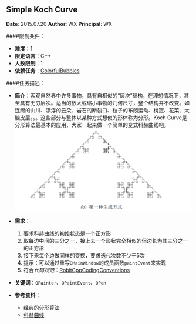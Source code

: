Simple Koch Curve
------------

**Date**: 2015.07.20
**Author**: WX
**Principal**: WX

####限制条件：

 - **难度**：1
 - **限定语言**：C++ 
 - **人数限制**：1
 - **依赖任务**：[ColorfulBubbles](ColorfulBubbles.md)

####任务描述：

 - **简介**：客观自然界中许多事物，具有自相似的“层次”结构，在理想情况下，甚至具有无穷层次。适当的放大或缩小事物的几何尺寸，整个结构并不改变。如连绵的山川、漂浮的云朵、岩石的断裂口、粒子的布朗运动、树冠、花菜、大脑皮层。。。这些部分与整体以某种方式想似的形体称为分形。Koch Curve是分形算法最基本的应用，大家一起来做一个简单的变式科赫曲线吧。
 ![Sample](img/SimpleKochCurve.Example.png)
 
 - **需求**：
	1. 要求科赫曲线的初始状态是一个正方形
	2. 取每边中间的三分之一，接上去一个形状完全相似的但边长为其三分之一的正方形
	3. 接下来每个边做同样的变换，要求迭代次数不少于5次
	4. 提示：可以通过重写`QMainWindow`的成员函数`paintEvent`来实现
	5. 符合*代码规范*：[RobitCppCodingConventions](ref/RobitCppCodingConventions.md)

 - **关键词**：`QPainter`、`QPaintEvent`、`QPen`
 - **参考资料**：
 	- [经典的分形算法](http://www.douban.com/note/230496472/)
 	- [科赫曲线](http://baike.baidu.com/view/390109.htm)

 